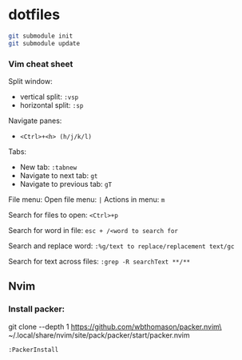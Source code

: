 # dotfiles

```sh
git submodule init
git submodule update
```

### Vim cheat sheet

Split window:
- vertical split: `:vsp`
- horizontal split: `:sp`

Navigate panes:
 - `<Ctrl>+<h> (h/j/k/l)`
 
Tabs:
 - New tab: `:tabnew`
 - Navigate to next tab: `gt`
 - Navigate to previous tab: `gT`
 
File menu:
  Open file menu: `|`
  Actions in menu: `m`
  
Search for files to open: `<Ctrl>+p`

Search for word in file: `esc + /<word to search for`

Search and replace word: `:%g/text to replace/replacement text/gc`

Search for text across files: `:grep -R searchText **/**`

## Nvim

### Install packer:

git clone --depth 1 https://github.com/wbthomason/packer.nvim\
 ~/.local/share/nvim/site/pack/packer/start/packer.nvim

`:PackerInstall`
